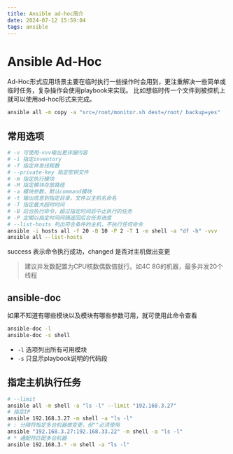 ```yaml
---
title: Ansible ad-hoc简介
date: 2024-07-12 15:59:04
tags: ansible
---
```

# Ansible Ad-Hoc
Ad-Hoc形式应用场景主要在临时执行一些操作时会用到，更注重解决一些简单或临时任务，复杂操作会使用playbook来实现。
比如想临时传一个文件到被控机上就可以使用ad-hoc形式来完成。
```bash
ansible all -m copy -a "src=/root/monitor.sh dest=/root/ backup=yes"
```
## 常用选项
```bash
# -v 可使用-vvv输出更详细内容
# -i 指定inventory
# -f 指定并发线程数
# --private-key 指定密钥文件
# -m 指定执行模块
# -M 指定模块存放路径
# -a 模块参数，默认command模块
# -t 输出信息到指定目录，文件以主机名命名
# -T 指定最大超时时间
# -B 后台执行命令，超过指定时间后中止执行的任务
# -P 定期以指定时间间隔返回后台任务进度
# --list-hosts 列出符合条件的主机，不执行任何命令
ansible -i hosts all -f 20 -B 10 -P 2 -T 1 -m shell -a "df -h" -vvv
ansible all --list-hosts
```
success 表示命令执行成功，changed 是否对主机做出变更
> 建议并发数配置为CPU核数偶数倍就行。如4C 8G的机器，最多并发20个线程
## ansible-doc
如果不知道有哪些模块以及模块有哪些参数可用，就可使用此命令查看
```bash
ansible-doc -l
ansible-doc -s shell
```
- `-l` 选项列出所有可用模块
- `-s` 只显示playbook说明的代码段
## 指定主机执行任务
```bash
# --limit 
ansible all -m shell -a "ls -l" --limit "192.168.3.27"
# 指定IP
ansible 192.168.3.27 -m shell -a "ls -l"
# : 分隔符指定多台机器做变更，但""必须使用
ansible "192.168.3.27:192.168.33.22" -m shell -a "ls -l"
# * 通配符匹配多台机器
ansible 192.168.3.* -m shell -a "ls -l"
```

